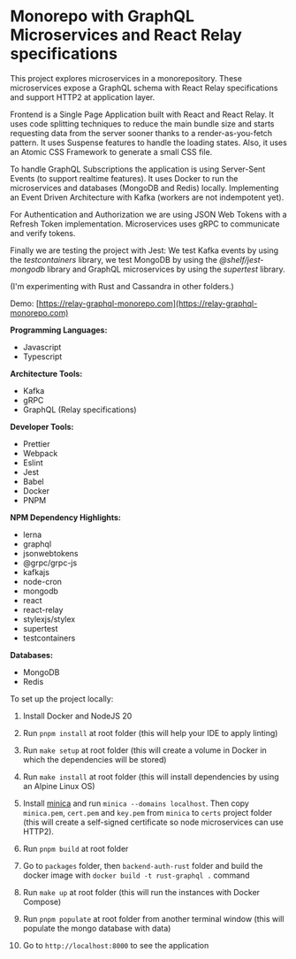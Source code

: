 # Monorepo with GraphQL Microservices and React Relay specifications

This project explores microservices in a monorepository. These microservices expose a GraphQL schema with React Relay specifications and support HTTP2 at application layer.

Frontend is a Single Page Application built with React and React Relay. It uses code splitting techniques to reduce the main bundle size and starts requesting data from the server sooner thanks to a render-as-you-fetch pattern. It uses Suspense features to handle the loading states. Also, it uses an Atomic CSS Framework to generate a small CSS file.

To handle GraphQL Subscriptions the application is using Server-Sent Events (to support realtime features). It uses Docker to run the microservices and databases (MongoDB and Redis) locally. Implementing an Event Driven Architecture with Kafka (workers are not indempotent yet).

For Authentication and Authorization we are using JSON Web Tokens with a Refresh Token implementation. Microservices uses gRPC to communicate and verify tokens.

Finally we are testing the project with Jest: We test Kafka events by using the _testcontainers_ library, we test MongoDB by using the _@shelf/jest-mongodb_ library and GraphQL microservices by using the _supertest_ library.

(I'm experimenting with Rust and Cassandra in other folders.)

Demo: [https://relay-graphql-monorepo.com](https://relay-graphql-monorepo.com)

**Programming Languages:**

- Javascript
- Typescript

**Architecture Tools:**

- Kafka
- gRPC
- GraphQL (Relay specifications)

**Developer Tools:**

- Prettier
- Webpack
- Eslint
- Jest
- Babel
- Docker
- PNPM

**NPM Dependency Highlights:**

- lerna
- graphql
- jsonwebtokens
- @grpc/grpc-js
- kafkajs
- node-cron
- mongodb
- react
- react-relay
- stylexjs/stylex
- supertest
- testcontainers

**Databases:**

- MongoDB
- Redis

To set up the project locally:

1. Install Docker and NodeJS 20

2. Run `pnpm install` at root folder (this will help your IDE to apply linting)

3. Run `make setup` at root folder (this will create a volume in Docker in which the dependencies will be stored)

4. Run `make install` at root folder (this will install dependencies by using an Alpine Linux OS)

5. Install [minica](https://github.com/jsha/minica) and run `minica --domains localhost`. Then copy `minica.pem`, `cert.pem` and `key.pem` from `minica` to `certs` project folder (this will create a self-signed certificate so node microservices can use HTTP2).

6. Run `pnpm build` at root folder

7. Go to `packages` folder, then `backend-auth-rust` folder and build the docker image with `docker build -t rust-graphql .` command

8. Run `make up` at root folder (this will run the instances with Docker Compose)

9. Run `pnpm populate` at root folder from another terminal window (this will populate the mongo database with data)

10. Go to `http://localhost:8000` to see the application
